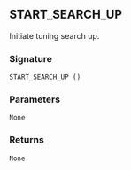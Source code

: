 ## START\_SEARCH\_UP

Initiate tuning search up.


### Signature

`START_SEARCH_UP ()`


### Parameters

`None`


### Returns

`None`